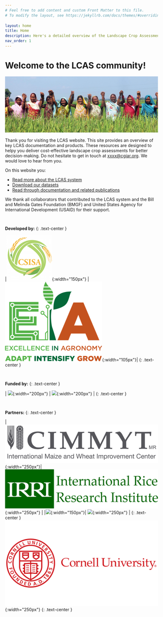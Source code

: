```yaml
---
# Feel free to add content and custom Front Matter to this file.
# To modify the layout, see https://jekyllrb.com/docs/themes/#overriding-theme-defaults

layout: home
title: Home
description: Here's a detailed overview of the Landscape Crop Assessment Survey (LCAS), it's modules and how it helps to collect big data that support sustainability transitions in agriculture. 
nav_order: 1
---
```


# Welcome to the LCAS community!

![](photo.jpg)


Thank you for visiting the LCAS website. This site provides an overview of key LCAS documentation and products. These resources are designed to helpy you deliver cost-effective landscape crop assessments for better decision-making. Do not hesitate to get in touch at xxxx@cgiar.org. We would love to hear from you.

On this website you:
- [Read more about the LCAS system](about/)
- [Download our datasets](datasets/)
- [Read through documentation and related publications](publications/)


We thank all collaborators that contributed to the LCAS system and the Bill and Melinda Gates Foundation (BMGF) and United States Agency for International Development (USAID) for their support.

<br> 

**Developed by:**
{: .text-center }


|![](csisa.png){:width="150px"} | ![](eialogo.png){:width="105px"}|
{: .text-center }

<br>


**Funded by:**
{: .text-center }


| ![](https://csisa.org/wp-content/uploads/sites/2/2021/04/BMGF_logo_csisa_web.png){:width="200px"} | ![](https://csisa.org/wp-content/uploads/sites/2/2021/04/USAID_logo_csisa_web.png){:width="200px"} | 
{: .text-center }

<br>

**Partners:**
{: .text-center }


|![](cimmyt.png){:width="250px"}| ![](irri.png){:width="250px"} |
|![](https://csisa.org/wp-content/uploads/sites/2/2021/04/ifpri_logo_csisa_web.png){:width="150px"}| ![](https://csisa.org/wp-content/uploads/sites/2/2021/04/IWMI_logo_csisa_web.png){:width="250px"} | 
{: .text-center }
![](cornell.png){:width="250px"}
{: .text-center }




